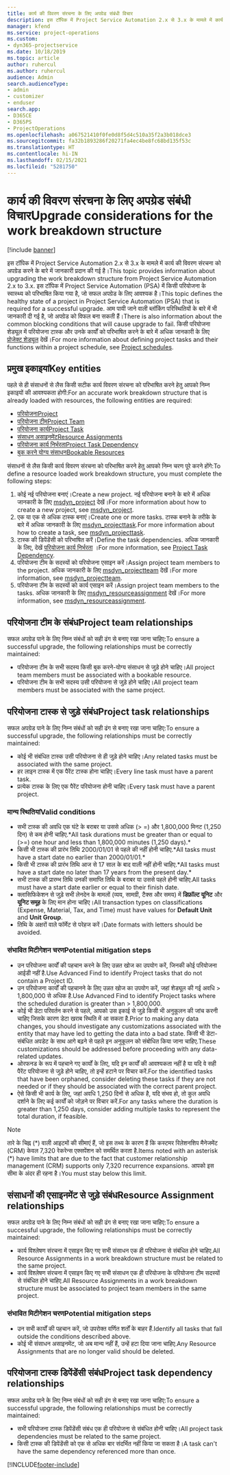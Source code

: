 ```yaml
---
title: कार्य की विवरण संरचना के लिए अपग्रेड संबंधी विचार
description: इस टॉपिक में Project Service Automation 2.x से 3.x के मामले में कार्य की विवरण संरचना को अपग्रेड करने के बारे में जानकारी प्रदान की गई है।
manager: kfend
ms.service: project-operations
ms.custom:
- dyn365-projectservice
ms.date: 10/18/2019
ms.topic: article
author: ruhercul
ms.author: ruhercul
audience: Admin
search.audienceType:
- admin
- customizer
- enduser
search.app:
- D365CE
- D365PS
- ProjectOperations
ms.openlocfilehash: a067521410f0fe0d8f5d4c510a35f2a3b018dce3
ms.sourcegitcommit: fa32b1893286f20271fa4ec4be8fc68bd135f53c
ms.translationtype: HT
ms.contentlocale: hi-IN
ms.lasthandoff: 02/15/2021
ms.locfileid: "5281750"
---
```

# <a name="upgrade-considerations-for-the-work-breakdown-structure"></a><span data-ttu-id="2d7d5-103">कार्य की विवरण संरचना के लिए अपग्रेड संबंधी विचार</span><span class="sxs-lookup"><span data-stu-id="2d7d5-103">Upgrade considerations for the work breakdown structure</span></span>

[!include [banner](../includes/psa-now-project-operations.md)]

<span data-ttu-id="2d7d5-104">इस टॉपिक में Project Service Automation 2.x से 3.x के मामले में कार्य की विवरण संरचना को अपग्रेड करने के बारे में जानकारी प्रदान की गई है।</span><span class="sxs-lookup"><span data-stu-id="2d7d5-104">This topic provides information about upgrading the work breakdown structure from Project Service Automation 2.x to 3.x.</span></span> <span data-ttu-id="2d7d5-105">इस टॉपिक में Project Service Automation (PSA) में किसी परियोजना के स्वास्थ्य को परिभाषित किया गया है, जो सफल अपग्रेड के लिए आवश्यक है।</span><span class="sxs-lookup"><span data-stu-id="2d7d5-105">This topic defines the healthy state of a project in Project Service Automation (PSA) that is required for a successful upgrade.</span></span> <span data-ttu-id="2d7d5-106">आम पायी जाने वाली ब्लॉकिंग परिस्थितियों के बारे में भी जानकारी दी गई है, जो अपग्रेड को विफल बना सकती हैं।</span><span class="sxs-lookup"><span data-stu-id="2d7d5-106">There is also information about the common blocking conditions that will cause upgrade to fail.</span></span> <span data-ttu-id="2d7d5-107">किसी परियोजना शेड्यूल में परियोजना टास्क और उनके कार्यों को परिभाषित करने के बारे में अधिक जानकारी के लिए [प्रोजेक्ट शेड्यूल](project-creating.md) देखें।</span><span class="sxs-lookup"><span data-stu-id="2d7d5-107">For more information about defining project tasks and their functions within a project schedule, see [Project schedules](project-creating.md).</span></span>

## <a name="key-entities"></a><span data-ttu-id="2d7d5-108">प्रमुख इकाइयां</span><span class="sxs-lookup"><span data-stu-id="2d7d5-108">Key entities</span></span>
<span data-ttu-id="2d7d5-109">पहले से ही संसाधनों से लैस किसी सटीक कार्य विवरण संरचना को परिभाषित करने हेतु आपको निम्न इकाइयों की आवश्यकता होगी:</span><span class="sxs-lookup"><span data-stu-id="2d7d5-109">For an accurate work breakdown structure that is already loaded with resources, the following entities are required:</span></span>

- [<span data-ttu-id="2d7d5-110">परियोजना</span><span class="sxs-lookup"><span data-stu-id="2d7d5-110">Project</span></span>](https://docs.microsoft.com/dynamics365/customerengagement/on-premises/developer/entities/msdyn_project)
- [<span data-ttu-id="2d7d5-111">परियोजना टीम</span><span class="sxs-lookup"><span data-stu-id="2d7d5-111">Project Team</span></span>](https://docs.microsoft.com/dynamics365/customerengagement/on-premises/developer/entities/msdyn_projectteam)
- [<span data-ttu-id="2d7d5-112">परियोजना कार्य</span><span class="sxs-lookup"><span data-stu-id="2d7d5-112">Project Task</span></span>](https://docs.microsoft.com/dynamics365/customerengagement/on-premises/developer/entities/msdyn_projecttask)
- [<span data-ttu-id="2d7d5-113">संसाधन असाइनमेंट</span><span class="sxs-lookup"><span data-stu-id="2d7d5-113">Resource Assignments</span></span>](https://docs.microsoft.com/dynamics365/customerengagement/on-premises/developer/entities/msdyn_resourceassignment)
- [<span data-ttu-id="2d7d5-114">परियोजना कार्य निर्भरता</span><span class="sxs-lookup"><span data-stu-id="2d7d5-114">Project Task Dependency</span></span>](https://docs.microsoft.com/dynamics365/customerengagement/on-premises/developer/entities/msdyn_projecttaskdependency)
- [<span data-ttu-id="2d7d5-115">बुक करने योग्य संसाधन</span><span class="sxs-lookup"><span data-stu-id="2d7d5-115">Bookable Resources</span></span>](https://docs.microsoft.com/dynamics365/customerengagement/on-premises/developer/entities/bookableresource)

<span data-ttu-id="2d7d5-116">संसाधनों से लैस किसी कार्य विवरण संरचना को परिभाषित करने हेतु आपको निम्न चरण पूरे करने होंगे:</span><span class="sxs-lookup"><span data-stu-id="2d7d5-116">To define a resource loaded work breakdown structure, you must complete the following steps:</span></span>

1. <span data-ttu-id="2d7d5-117">कोई नई परियोजना बनाएं।</span><span class="sxs-lookup"><span data-stu-id="2d7d5-117">Create a new project.</span></span> <span data-ttu-id="2d7d5-118">नई परियोजना बनाने के बारे में अधिक जानकारी के लिए [msdyn_project](https://docs.microsoft.com/dynamics365/customerengagement/on-premises/developer/entities/msdyn_project) देखें।</span><span class="sxs-lookup"><span data-stu-id="2d7d5-118">For more information about how to create a new project, see [msdyn_project](https://docs.microsoft.com/dynamics365/customerengagement/on-premises/developer/entities/msdyn_project).</span></span>
2. <span data-ttu-id="2d7d5-119">एक या एक से अधिक टास्क बनाएं।</span><span class="sxs-lookup"><span data-stu-id="2d7d5-119">Create one or more tasks.</span></span> <span data-ttu-id="2d7d5-120">टास्क बनाने के तरीके के बारे में अधिक जानकारी के लिए [msdyn_projecttask](https://docs.microsoft.com/dynamics365/customerengagement/on-premises/developer/entities/msdyn_projecttask).</span><span class="sxs-lookup"><span data-stu-id="2d7d5-120">For more information about how to create a task, see [msdyn_projecttask](https://docs.microsoft.com/dynamics365/customerengagement/on-premises/developer/entities/msdyn_projecttask).</span></span>
3. <span data-ttu-id="2d7d5-121">टास्क की डिपेंडेंसी को परिभाषित करें।</span><span class="sxs-lookup"><span data-stu-id="2d7d5-121">Define the task dependencies.</span></span> <span data-ttu-id="2d7d5-122">अधिक जानकारी के लिए, देखें [परियोजना कार्य निर्भरता](https://docs.microsoft.com/dynamics365/customerengagement/on-premises/developer/entities/msdyn_projecttaskdependency) ।</span><span class="sxs-lookup"><span data-stu-id="2d7d5-122">For more information, see [Project Task Dependency](https://docs.microsoft.com/dynamics365/customerengagement/on-premises/developer/entities/msdyn_projecttaskdependency).</span></span>
4. <span data-ttu-id="2d7d5-123">परियोजना टीम के सदस्यों को परियोजना एसाइन करें।</span><span class="sxs-lookup"><span data-stu-id="2d7d5-123">Assign project team members to the project.</span></span> <span data-ttu-id="2d7d5-124">अधिक जानकारी के लिए [msdyn_projectteam](https://docs.microsoft.com/dynamics365/customerengagement/on-premises/developer/entities/msdyn_projectteam) देखें।</span><span class="sxs-lookup"><span data-stu-id="2d7d5-124">For more information, see [msdyn_projectteam](https://docs.microsoft.com/dynamics365/customerengagement/on-premises/developer/entities/msdyn_projectteam).</span></span>
5. <span data-ttu-id="2d7d5-125">परियोजना टीम के सदस्यों को कार्य एसाइन करें।</span><span class="sxs-lookup"><span data-stu-id="2d7d5-125">Assign project team members to the tasks.</span></span> <span data-ttu-id="2d7d5-126">अधिक जानकारी के लिए [msdyn_resourceassignment](https://docs.microsoft.com/dynamics365/customerengagement/on-premises/developer/entities/msdyn_resourceassignment) देखें।</span><span class="sxs-lookup"><span data-stu-id="2d7d5-126">For more information, see [msdyn_resourceassignment](https://docs.microsoft.com/dynamics365/customerengagement/on-premises/developer/entities/msdyn_resourceassignment).</span></span>

## <a name="project-team-relationships"></a><span data-ttu-id="2d7d5-127">परियोजना टीम के संबंध</span><span class="sxs-lookup"><span data-stu-id="2d7d5-127">Project team relationships</span></span>

<span data-ttu-id="2d7d5-128">सफल अपग्रेड पाने के लिए निम्न संबंधों को सही ढंग से बनाए रखा जाना चाहिए:</span><span class="sxs-lookup"><span data-stu-id="2d7d5-128">To ensure a successful upgrade, the following relationships must be correctly maintained:</span></span>
- <span data-ttu-id="2d7d5-129">परियोजना टीम के सभी सदस्य किसी बुक करने-योग्य संसाधन से जुड़े होने चाहिए।</span><span class="sxs-lookup"><span data-stu-id="2d7d5-129">All project team members must be associated with a bookable resource.</span></span>
- <span data-ttu-id="2d7d5-130">परियोजना टीम के सभी सदस्य उसी परियोजना से जुड़े होने चाहिए।</span><span class="sxs-lookup"><span data-stu-id="2d7d5-130">All project team members must be associated with the same project.</span></span> 

## <a name="project-task-relationships"></a><span data-ttu-id="2d7d5-131">परियोजना टास्क से जुड़े संबंध</span><span class="sxs-lookup"><span data-stu-id="2d7d5-131">Project task relationships</span></span>
<span data-ttu-id="2d7d5-132">सफल अपग्रेड पाने के लिए निम्न संबंधों को सही ढंग से बनाए रखा जाना चाहिए:</span><span class="sxs-lookup"><span data-stu-id="2d7d5-132">To ensure a successful upgrade, the following relationships must be correctly maintained:</span></span>

- <span data-ttu-id="2d7d5-133">कोई भी संबंधित टास्क उसी परियोजना से ही जुड़े होने चाहिए।</span><span class="sxs-lookup"><span data-stu-id="2d7d5-133">Any related tasks must be associated with the same project.</span></span>
- <span data-ttu-id="2d7d5-134">हर लाइन टास्क में एक पैरेंट टास्क होना चाहिए।</span><span class="sxs-lookup"><span data-stu-id="2d7d5-134">Every line task must have a parent task.</span></span>
- <span data-ttu-id="2d7d5-135">प्रत्येक टास्क के लिए एक पैरेंट परियोजना होनी चाहिए।</span><span class="sxs-lookup"><span data-stu-id="2d7d5-135">Every task must have a parent project.</span></span>

### <a name="valid-conditions"></a><span data-ttu-id="2d7d5-136">मान्य स्थितियां</span><span class="sxs-lookup"><span data-stu-id="2d7d5-136">Valid conditions</span></span>

- <span data-ttu-id="2d7d5-137">सभी टास्क की अवधि एक घंटे के बराबर या उससे अधिक (> =) और 1,800,000 मिनट (1,250 दिन) से कम होनी चाहिए.\*</span><span class="sxs-lookup"><span data-stu-id="2d7d5-137">All task durations must be greater than or equal to (>=) one hour and less than 1,800,000 minutes (1,250 days).\*</span></span>
- <span data-ttu-id="2d7d5-138">किसी भी टास्क की प्रारंभ तिथि 2000/01/01 से पहले की नहीं होनी चाहिए.\*</span><span class="sxs-lookup"><span data-stu-id="2d7d5-138">All tasks must have a start date no earlier than 2000/01/01.\*</span></span>
- <span data-ttu-id="2d7d5-139">किसी भी टास्क की प्रारंभ तिथि आज से 17 साल के बाद वाली नहीं होनी चाहिए.\*</span><span class="sxs-lookup"><span data-stu-id="2d7d5-139">All tasks must have a start date no later than 17 years from the present day.\*</span></span>
- <span data-ttu-id="2d7d5-140">सभी टास्क की प्रारम्भ तिथि उनकी समाप्ति तिथि के बराबर या उससे पहले होनी चाहिए.</span><span class="sxs-lookup"><span data-stu-id="2d7d5-140">All tasks must have a start date earlier or equal to their finish date.</span></span>
- <span data-ttu-id="2d7d5-141">क्लासिफिकेशन से जुड़े सभी लेनदेन के मामलों (व्यय, सामग्री, टैक्स और समय) में **डिफ़ॉल्ट यूनिट** और **यूनिट समूह** के लिए मान होना चाहिए।</span><span class="sxs-lookup"><span data-stu-id="2d7d5-141">All transaction types on classifications (Expense, Material, Tax, and Time) must have values for **Default Unit** and **Unit Group**.</span></span>
- <span data-ttu-id="2d7d5-142">तिथि के अक्षरों वाले फॉर्मेट से परेहज करें।</span><span class="sxs-lookup"><span data-stu-id="2d7d5-142">Date formats with letters should be avoided.</span></span>

### <a name="potential-mitigation-steps"></a><span data-ttu-id="2d7d5-143">संभावित मिटीगेशन चरण</span><span class="sxs-lookup"><span data-stu-id="2d7d5-143">Potential mitigation steps</span></span>
- <span data-ttu-id="2d7d5-144">उन परियोजना कार्यों की पहचान करने के लिए उन्नत खोज का उपयोग करें, जिनकी कोई परियोजना आईडी नहीं है.</span><span class="sxs-lookup"><span data-stu-id="2d7d5-144">Use Advanced Find to identify Project tasks that do not contain a Project ID.</span></span>
- <span data-ttu-id="2d7d5-145">उन परियोजना कार्यों की पहचानने के लिए उन्नत खोज का उपयोग करें, जहां शेड्यूल की गई अवधि > 1,800,000 से अधिक है.</span><span class="sxs-lookup"><span data-stu-id="2d7d5-145">Use Advanced Find to identify Project tasks where the scheduled duration is greater than > 1,800,000.</span></span>
- <span data-ttu-id="2d7d5-146">कोई भी डेटा परिवर्तन करने से पहले, आपको उस इकाई से जुड़े किसी भी अनुकूलन की जांच करनी चाहिए जिसके कारण डेटा खराब स्थिति में आ सकता है.</span><span class="sxs-lookup"><span data-stu-id="2d7d5-146">Prior to making any data changes, you should investigate any customizations associated with the entity that may have led to getting the data into a bad state.</span></span> <span data-ttu-id="2d7d5-147">किसी भी डेटा-संबंधित अपडेट के साथ आगे बढ़ने से पहले इन अनुकूलन को संबोधित किया जाना चाहिए.</span><span class="sxs-lookup"><span data-stu-id="2d7d5-147">These customizations should be addressed before proceeding with any data-related updates.</span></span>
- <span data-ttu-id="2d7d5-148">ओरफनड के रूप में पहचाने गए कार्यों के लिए, यदि इन कार्यों की आवश्यकता नहीं है या यदि वे सही पैरेंट परियोजना से जुड़े होने चाहिए, तो इन्हें हटाने पर विचार करें.</span><span class="sxs-lookup"><span data-stu-id="2d7d5-148">For the identified tasks that have been orphaned, consider deleting these tasks if they are not needed or if they should be associated with the correct parent project.</span></span>
- <span data-ttu-id="2d7d5-149">ऐसे किसी भी कार्य के लिए, जहां अवधि 1,250 दिनों से अधिक है, यदि संभव हो, तो कुल अवधि दर्शाने के लिए कई कार्यों को जोड़ने पर विचार करें.</span><span class="sxs-lookup"><span data-stu-id="2d7d5-149">For any tasks where the duration is greater than 1,250 days, consider adding multiple tasks to represent the total duration, if feasible.</span></span>

> [!NOTE]
> <span data-ttu-id="2d7d5-150">तारे के चिह्न (\*) वाली आइटमों की सीमाएं हैं, जो इस तथ्य के कारण हैं कि कस्टमर रिलेशनशिप मैनेजमेंट (CRM) केवल 7,320 रेकरेन्स एक्सपेंशन को समर्थित करता है.</span><span class="sxs-lookup"><span data-stu-id="2d7d5-150">Items noted with an asterisk (\*) have limits that are due to the fact that customer relationship management (CRM) supports only 7,320 recurrence expansions.</span></span> <span data-ttu-id="2d7d5-151">आपको इस सीमा के अंदर ही रहना है।</span><span class="sxs-lookup"><span data-stu-id="2d7d5-151">You must stay below this limit.</span></span>

## <a name="resource-assignment-relationships"></a><span data-ttu-id="2d7d5-152">संसाधनों की एसाइनमेंट से जुड़े संबंध</span><span class="sxs-lookup"><span data-stu-id="2d7d5-152">Resource Assignment relationships</span></span>
<span data-ttu-id="2d7d5-153">सफल अपग्रेड पाने के लिए निम्न संबंधों को सही ढंग से बनाए रखा जाना चाहिए:</span><span class="sxs-lookup"><span data-stu-id="2d7d5-153">To ensure a successful upgrade, the following relationships must be correctly maintained:</span></span>

- <span data-ttu-id="2d7d5-154">कार्य विश्लेषण संरचना में एसाइन किए गए सभी संसाधन एक ही परियोजना से संबंधित होने चाहिए.</span><span class="sxs-lookup"><span data-stu-id="2d7d5-154">All Resource Assignments in a work breakdown structure must be related to the same project.</span></span>
- <span data-ttu-id="2d7d5-155">कार्य विश्लेषण संरचना में एसाइन किए गए सभी संसाधन एक ही परियोजना के परियोजना टीम सदस्यों से संबंधित होने चाहिए.</span><span class="sxs-lookup"><span data-stu-id="2d7d5-155">All Resource Assignments in a work breakdown structure must be associated to project team members in the same project.</span></span>

### <a name="potential-mitigation-steps"></a><span data-ttu-id="2d7d5-156">संभावित मिटीगेशन चरण</span><span class="sxs-lookup"><span data-stu-id="2d7d5-156">Potential mitigation steps</span></span>
- <span data-ttu-id="2d7d5-157">उन सभी कार्यों की पहचान करें, जो उपरोक्त वर्णित शर्तों के बाहर हैं.</span><span class="sxs-lookup"><span data-stu-id="2d7d5-157">Identify all tasks that fall outside the conditions described above.</span></span>  
- <span data-ttu-id="2d7d5-158">कोई भी संसाधन असाइनमेंट, जो अब मान्य नहीं हैं, उन्हें हटा दिया जाना चाहिए.</span><span class="sxs-lookup"><span data-stu-id="2d7d5-158">Any Resource Assignments that are no longer valid should be deleted.</span></span>

## <a name="project-task-dependency-relationships"></a><span data-ttu-id="2d7d5-159">परियोजना टास्क डिपेंडेंसी संबंध</span><span class="sxs-lookup"><span data-stu-id="2d7d5-159">Project task dependency relationships</span></span>
<span data-ttu-id="2d7d5-160">सफल अपग्रेड पाने के लिए निम्न संबंधों को सही ढंग से बनाए रखा जाना चाहिए:</span><span class="sxs-lookup"><span data-stu-id="2d7d5-160">To ensure a successful upgrade, the following relationships must be correctly maintained:</span></span>

- <span data-ttu-id="2d7d5-161">सभी परियोजना टास्क डिपेंडेंसी संबंध एक ही परियोजना से संबंधित होनी चाहिए।</span><span class="sxs-lookup"><span data-stu-id="2d7d5-161">All project task dependencies must be related to the same project.</span></span>
- <span data-ttu-id="2d7d5-162">किसी टास्क की डिपेंडेंसी को एक से अधिक बार संदर्भित नहीं किया जा सकता है।</span><span class="sxs-lookup"><span data-stu-id="2d7d5-162">A task can't have the same dependency referenced more than once.</span></span>


[!INCLUDE[footer-include](../includes/footer-banner.md)]